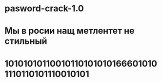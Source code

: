 # pasword-crack-1.0
# Мы в росии нащ метлентет не стильный
# 101010101100101101010101666010101110110101110010101
